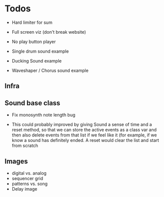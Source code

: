 # Todos

- Hard limiter for sum
- Full screen viz (don't break website)
- No play button player

- Single drum sound example
- Ducking Sound example
- Waveshaper / Chorus sound example


## Infra

## Sound base class
- Fix monosynth note length bug

- This could probably improved by giving Sound a sense of time and a reset method, so that we can store the active events as a class var and then also delete events from that list if we feel like it (for example, if we know a sound has definitely ended. A reset would clear the list and start from scratch

## Images

- digital vs. analog
- sequencer grid
- patterns vs. song
- Delay image

